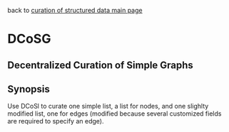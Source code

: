 back to [curation of structured data main page](https://github.com/wds4/tapestry-protocol/blob/main/tips/structuredData/README.md)

DCoSG
=====
Decentralized Curation of Simple Graphs
-----

## Synopsis

Use DCoSl to curate one simple list, a list for nodes, and one slighlty modified list, one for edges (modified because several customized fields are required to specify an edge).
